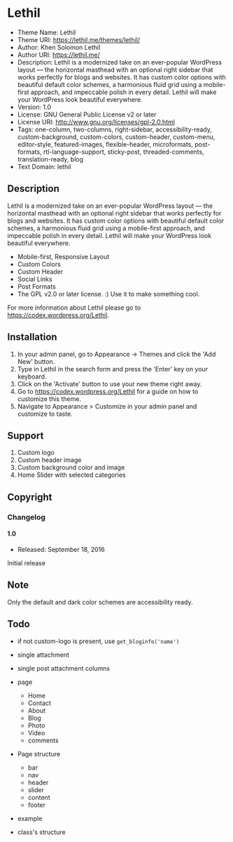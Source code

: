 # Lethil

* Theme Name: Lethil
* Theme URI: https://lethil.me/themes/lethil/
* Author: Khen Solomon Lethil
* Author URI: https://lethil.me/
* Description: Lethil is a modernized take on an ever-popular WordPress layout — the horizontal masthead with an optional right sidebar that works perfectly for blogs and websites. It has custom color options with beautiful default color schemes, a harmonious fluid grid using a mobile-first approach, and impeccable polish in every detail. Lethil will make your WordPress look beautiful everywhere.
* Version: 1.0
* License: GNU General Public License v2 or later
* License URI: http://www.gnu.org/licenses/gpl-2.0.html
* Tags: one-column, two-columns, right-sidebar, accessibility-ready, custom-background, custom-colors, custom-header, custom-menu, editor-style, featured-images, flexible-header, microformats, post-formats, rtl-language-support, sticky-post, threaded-comments, translation-ready, blog
* Text Domain: lethil


## Description
Lethil is a modernized take on an ever-popular WordPress layout — the horizontal masthead with an optional right sidebar that works perfectly for blogs and websites. It has custom color options with beautiful default color schemes, a harmonious fluid grid using a mobile-first approach, and impeccable polish in every detail. Lethil will make your WordPress look beautiful everywhere.

* Mobile-first, Responsive Layout
* Custom Colors
* Custom Header
* Social Links
* Post Formats
* The GPL v2.0 or later license. :) Use it to make something cool.

For more information about Lethil please go to https://codex.wordpress.org/Lethil.

## Installation

1. In your admin panel, go to Appearance -> Themes and click the 'Add New' button.
2. Type in Lethil in the search form and press the 'Enter' key on your keyboard.
3. Click on the 'Activate' button to use your new theme right away.
4. Go to https://codex.wordpress.org/Lethil for a guide on how to customize this theme.
5. Navigate to Appearance > Customize in your admin panel and customize to taste.

## Support
1. Custom logo
2. Custom header image
3. Custom background color and image
4. Home Slider with selected categories
## Copyright


### Changelog

#### 1.0
* Released: September 18, 2016

Initial release

## Note

Only the default and dark color schemes are accessibility ready.

## Todo

* if not custom-logo is present, use `get_bloginfo('name')`
* single attachment
* single post attachment columns
* page
  * Home
  * Contact
  * About
  * Blog
  * Photo
  * Video
  * comments
* Page structure
  * bar
  * nav
  * header
  * slider
  * content
  * footer
  
* example
* class's structure

